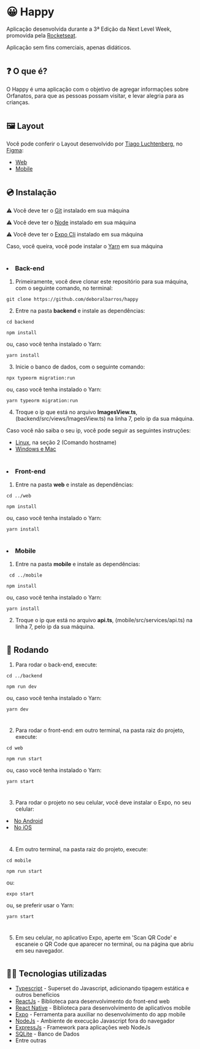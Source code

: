 # 😀 Happy

Aplicação desenvolvida durante a 3ª Edição da Next Level Week, promovida pela <a href="https://rocketseat.com.br">Rocketseat</a>.

Aplicação sem fins comerciais, apenas didáticos.

#

## ❓ O que é?

O Happy é uma aplicação com o objetivo de agregar informações sobre Orfanatos, para que as pessoas possam visitar, e levar alegria para as crianças.

#

## 🖼️ Layout

Você pode conferir o Layout desenvolvido por <a href="https://www.instagram.com/tiagoluchtenberg/">Tiago Luchtenberg</a>, no <a href="https://figma.com">Figma</a>:

<ul>
<li><a href="https://www.figma.com/file/mDEbnoojksG4w8sOxmudh3/Happy-Web">Web</a></li>

<li><a href="https://www.figma.com/file/X27FfVxAgy9f5IFa7ONlph/Hap/duplicatepy-Mobile">Mobile</a></li>
</ul>

#

## 💿 Instalação

⚠️ Você deve ter o <a href="https://git-scm.com/downloads">Git</a> instalado em sua máquina

⚠️ Você deve ter o <a href="https://nodejs.org/en/download/package-manager/">Node</a> instalado em sua máquina

⚠️ Você deve ter o <a href="https://docs.expo.io/workflow/expo-cli/">Expo Cli</a> instalado em sua máquina

Caso, você queira, você pode instalar o <a href="https://yarnpkg.com/getting-started/install">Yarn</a> em sua máquina

#

### <li> Back-end

1. Primeiramente, você deve clonar este repositório para sua máquina, com o seguinte comando, no terminal:

```
git clone https://github.com/deboralbarros/happy
```

2. Entre na pasta **backend** e instale as dependências:

```
cd backend
```

```
npm install
```

ou, caso você tenha instalado o Yarn:

```
yarn install
```

3. Inicie o banco de dados, com o seguinte comando:

```
npx typeorm migration:run
```

ou, caso você tenha instalado o Yarn:

```
yarn typeorm migration:run
```

4. Troque o ip que está no arquivo **ImagesView.ts**, (backend/src/views/ImagesView.ts) na linha 7, pelo ip da sua máquina.

Caso você não saiba o seu ip, você pode seguir as seguintes instruções:

<ul>
<li><a href="https://sempreupdate.com.br/6-maneiras-de-encontrar-o-seu-endereco-ip-no-linux/">Linux</a>, na seção 2 (Comando hostname)</li>

<li><a href="https://www.techtudo.com.br/dicas-e-tutoriais/noticia/2014/03/como-descobrir-o-ip-interno-e-externo-do-seu-computador-entenda.html#:~:text=Na%20janela%20do%20%E2%80%9CPromt%20de,exibido%20em%20%E2%80%9CEndere%C3%A7o%20IPv4%E2%80%B3.">Windows e Mac</a></li>
</ul>

#

### <li> Front-end

1. Entre na pasta **web** e instale as dependências:

```
cd ../web
```

```
npm install
```

ou, caso você tenha instalado o Yarn:

```
yarn install
```

#

### <li> Mobile

1. Entre na pasta **mobile** e instale as dependências:

```
 cd ../mobile
```

```
npm install
```

ou, caso você tenha instalado o Yarn:

```
yarn install
```
2. Troque o ip que está no arquivo **api.ts**, (mobile/src/services/api.ts) na linha 7, pelo ip da sua máquina.

#

## 🚀 Rodando

1.  Para rodar o back-end, execute:

```
cd ../backend
```

```
npm run dev
```

ou, caso você tenha instalado o Yarn:

```
yarn dev
```

#

2.  Para rodar o front-end: em outro terminal, na pasta raiz do projeto, execute:

```
cd web
```

```
npm run start
```

ou, caso você tenha instalado o Yarn:

```
yarn start
```

#

3. Para rodar o projeto no seu celular, você deve instalar o Expo, no seu celular:

<li><a href="https://play.google.com/store/apps/details?id=host.exp.exponent">No Android</a></li>
<li><a href="https://search.itunes.apple.com/WebObjects/MZContentLink.woa/wa/link?path=apps%2fexponent">No iOS</a></li>

#

4. Em outro terminal, na pasta raiz do projeto, execute:

```
cd mobile
```

```
npm run start
```

ou:

```
expo start
```

ou, se preferir usar o Yarn:

```
yarn start
```

#

5. Em seu celular, no aplicativo Expo, aperte em 'Scan QR Code' e escaneie o QR Code que aparecer no terminal, ou na página que abriu em seu navegador.

#

## 👩‍💻 Tecnologias utilizadas
<ul>
<li><a href="https://www.typescriptlang.org/">Typescript</a> - Superset do Javascript, adicionando tipagem estática e outros benefícios</li>

<li><a href="https://pt-br.reactjs.org/">ReactJs</a> - Biblioteca para desenvolvimento do front-end web</li>

<li><a href="https://reactnative.dev/">React Native</a> - Biblioteca para desenvolvimento de aplicativos mobile</li>

<li><a href="https://expo.io/">Expo</a> - Ferramenta para auxiliar no desenvolvimento do app mobile</li>

<li><a href="https://nodejs.org/en/">NodeJs</a> - Ambiente de execução Javascript fora do navegador</li>

<li><a href="https://expressjs.com/pt-br/">ExpressJs</a> - Framework para aplicações web NodeJs</li>

<li><a href="https://www.sqlite.org/index.html">SQLite</a> - Banco de Dados</li>

<li>Entre outras</li>
</ul>